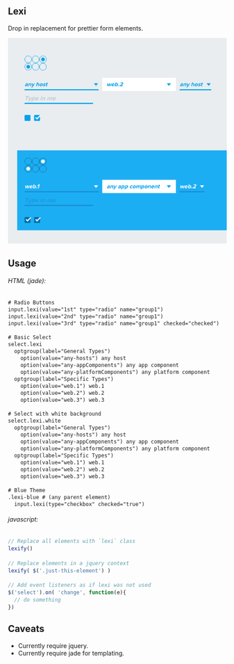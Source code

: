 ## Lexi
Drop in replacement for prettier form elements.

![Kiku](misc/form-samples.png)

## Usage

###### HTML (jade):
```jade
# Radio Buttons
input.lexi(value="1st" type="radio" name="group1")
input.lexi(value="2nd" type="radio" name="group1")
input.lexi(value="3rd" type="radio" name="group1" checked="checked")

# Basic Select
select.lexi
  optgroup(label="General Types")
    option(value="any-hosts") any host
    option(value="any-appComponents") any app component
    option(value="any-platformComponents") any platform component
  optgroup(label="Specific Types")
    option(value="web.1") web.1
    option(value="web.2") web.2
    option(value="web.3") web.3

# Select with white background
select.lexi.white
  optgroup(label="General Types")
    option(value="any-hosts") any host
    option(value="any-appComponents") any app component
    option(value="any-platformComponents") any platform component
  optgroup(label="Specific Types")
    option(value="web.1") web.1
    option(value="web.2") web.2
    option(value="web.3") web.3

# Blue Theme
.lexi-blue # (any parent element)
  input.lexi(type="checkbox" checked="true")
```

###### javascript:
```javascript
// Replace all elements with `lexi` class
lexify()

// Replace elements in a jquery context
lexify( $('.just-this-element') )

// Add event listeners as if lexi was not used
$('select').on( 'change', function(e){
  // do something
})
```

## Caveats
- Currently require jquery.
- Currently require jade for templating.
